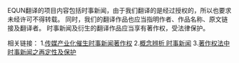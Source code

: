 EQUN翻译的项目内容包括时事新闻，由于我们翻译的是经过授权的，所以也要求未经许可不得转载。
同时，我们的翻译作品也应当指明作者、作品名称、原文链接及翻译者。
时事新闻及衍生的翻译作品应当享有著作权，受法律保护。

相关链接：
1.[传媒产业化催生时事新闻著作权](http://www.docin.com/p-808195508.html)
2.[概念辨析 时事新闻](http://www.chinalawedu.com/news/20800/213/2006/7/xi18521647191760026132-0.htm)
3.[著作权法中时事新闻之再定性及保护](http://qnjz.dzwww.com/xwyf/201401/t20140110_9497720.htm)